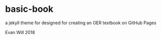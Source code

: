 # basic-book

a jekyll theme for designed for creating an OER textbook on GitHub Pages

Evan Will 2018
